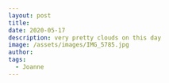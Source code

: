 ```yaml
---
layout: post
title: 
date: 2020-05-17
description: very pretty clouds on this day
image: /assets/images/IMG_5785.jpg
author: 
tags: 
  - Joanne
---
```

